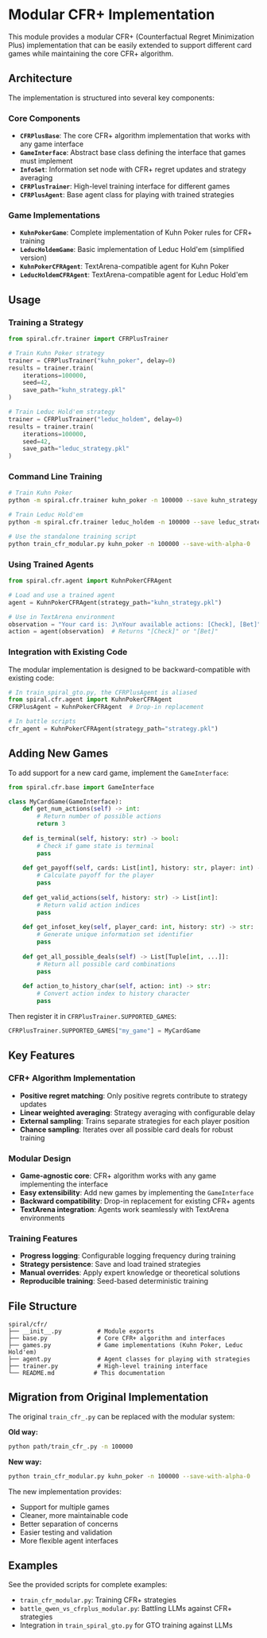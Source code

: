 # Modular CFR+ Implementation

This module provides a modular CFR+ (Counterfactual Regret Minimization Plus) implementation that can be easily extended to support different card games while maintaining the core CFR+ algorithm.

## Architecture

The implementation is structured into several key components:

### Core Components

- **`CFRPlusBase`**: The core CFR+ algorithm implementation that works with any game interface
- **`GameInterface`**: Abstract base class defining the interface that games must implement
- **`InfoSet`**: Information set node with CFR+ regret updates and strategy averaging
- **`CFRPlusTrainer`**: High-level training interface for different games
- **`CFRPlusAgent`**: Base agent class for playing with trained strategies

### Game Implementations

- **`KuhnPokerGame`**: Complete implementation of Kuhn Poker rules for CFR+ training
- **`LeducHoldemGame`**: Basic implementation of Leduc Hold'em (simplified version)
- **`KuhnPokerCFRAgent`**: TextArena-compatible agent for Kuhn Poker
- **`LeducHoldemCFRAgent`**: TextArena-compatible agent for Leduc Hold'em

## Usage

### Training a Strategy

```python
from spiral.cfr.trainer import CFRPlusTrainer

# Train Kuhn Poker strategy
trainer = CFRPlusTrainer("kuhn_poker", delay=0)
results = trainer.train(
    iterations=100000,
    seed=42,
    save_path="kuhn_strategy.pkl"
)

# Train Leduc Hold'em strategy
trainer = CFRPlusTrainer("leduc_holdem", delay=0)
results = trainer.train(
    iterations=100000,
    seed=42,
    save_path="leduc_strategy.pkl"
)
```

### Command Line Training

```bash
# Train Kuhn Poker
python -m spiral.cfr.trainer kuhn_poker -n 100000 --save kuhn_strategy.pkl

# Train Leduc Hold'em
python -m spiral.cfr.trainer leduc_holdem -n 100000 --save leduc_strategy.pkl

# Use the standalone training script
python train_cfr_modular.py kuhn_poker -n 100000 --save-with-alpha-0
```

### Using Trained Agents

```python
from spiral.cfr.agent import KuhnPokerCFRAgent

# Load and use a trained agent
agent = KuhnPokerCFRAgent(strategy_path="kuhn_strategy.pkl")

# Use in TextArena environment
observation = "Your card is: J\nYour available actions: [Check], [Bet]"
action = agent(observation)  # Returns "[Check]" or "[Bet]"
```

### Integration with Existing Code

The modular implementation is designed to be backward-compatible with existing code:

```python
# In train_spiral_gto.py, the CFRPlusAgent is aliased
from spiral.cfr.agent import KuhnPokerCFRAgent
CFRPlusAgent = KuhnPokerCFRAgent  # Drop-in replacement

# In battle scripts
cfr_agent = KuhnPokerCFRAgent(strategy_path="strategy.pkl")
```

## Adding New Games

To add support for a new card game, implement the `GameInterface`:

```python
from spiral.cfr.base import GameInterface

class MyCardGame(GameInterface):
    def get_num_actions(self) -> int:
        # Return number of possible actions
        return 3
    
    def is_terminal(self, history: str) -> bool:
        # Check if game state is terminal
        pass
    
    def get_payoff(self, cards: List[int], history: str, player: int) -> float:
        # Calculate payoff for the player
        pass
    
    def get_valid_actions(self, history: str) -> List[int]:
        # Return valid action indices
        pass
    
    def get_infoset_key(self, player_card: int, history: str) -> str:
        # Generate unique information set identifier
        pass
    
    def get_all_possible_deals(self) -> List[Tuple[int, ...]]:
        # Return all possible card combinations
        pass
    
    def action_to_history_char(self, action: int) -> str:
        # Convert action index to history character
        pass
```

Then register it in `CFRPlusTrainer.SUPPORTED_GAMES`:

```python
CFRPlusTrainer.SUPPORTED_GAMES["my_game"] = MyCardGame
```

## Key Features

### CFR+ Algorithm Implementation

- **Positive regret matching**: Only positive regrets contribute to strategy updates
- **Linear weighted averaging**: Strategy averaging with configurable delay
- **External sampling**: Trains separate strategies for each player position
- **Chance sampling**: Iterates over all possible card deals for robust training

### Modular Design

- **Game-agnostic core**: CFR+ algorithm works with any game implementing the interface
- **Easy extensibility**: Add new games by implementing the `GameInterface`
- **Backward compatibility**: Drop-in replacement for existing CFR+ agents
- **TextArena integration**: Agents work seamlessly with TextArena environments

### Training Features

- **Progress logging**: Configurable logging frequency during training
- **Strategy persistence**: Save and load trained strategies
- **Manual overrides**: Apply expert knowledge or theoretical solutions
- **Reproducible training**: Seed-based deterministic training

## File Structure

```
spiral/cfr/
├── __init__.py          # Module exports
├── base.py              # Core CFR+ algorithm and interfaces
├── games.py             # Game implementations (Kuhn Poker, Leduc Hold'em)
├── agent.py             # Agent classes for playing with strategies
├── trainer.py           # High-level training interface
└── README.md           # This documentation
```

## Migration from Original Implementation

The original `train_cfr_.py` can be replaced with the modular system:

**Old way:**
```bash
python path/train_cfr_.py -n 100000
```

**New way:**
```bash
python train_cfr_modular.py kuhn_poker -n 100000 --save-with-alpha-0
```

The new implementation provides:
- Support for multiple games
- Cleaner, more maintainable code
- Better separation of concerns
- Easier testing and validation
- More flexible agent interfaces

## Examples

See the provided scripts for complete examples:
- `train_cfr_modular.py`: Training CFR+ strategies
- `battle_qwen_vs_cfrplus_modular.py`: Battling LLMs against CFR+ strategies
- Integration in `train_spiral_gto.py` for GTO training against LLMs